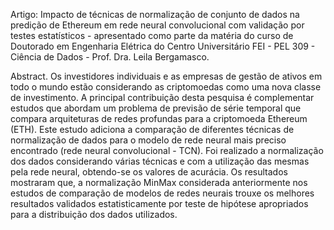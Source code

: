 Artigo: Impacto de técnicas de normalização de conjunto de dados na predição de Ethereum em rede neural convolucional com validação por testes estatísticos - apresentado como parte da matéria do curso de Doutorado em Engenharia Elétrica do Centro Universitário FEI - PEL 309 - Ciência de Dados - Prof. Dra. Leila Bergamasco.

Abstract. Os investidores individuais e as empresas de gestão de ativos em todo o mundo estão considerando as criptomoedas como uma nova classe de investimento. A principal contribuição desta pesquisa é complementar estudos que
abordam um problema de previsão de série temporal que compara arquiteturas de redes profundas para a criptomoeda Ethereum (ETH). Este estudo adiciona a comparação de diferentes técnicas de normalização de dados para o modelo de rede neural mais preciso encontrado (rede neural convolucional - TCN). Foi realizado a normalização dos dados considerando várias técnicas e com a utilização das mesmas pela rede neural, obtendo-se os valores de acurácia. Os resultados mostraram que, a normalização MinMax considerada anteriormente nos estudos de comparação de modelos de redes neurais trouxe os melhores
resultados validados estatisticamente por teste de hipótese apropriados para a distribuição dos dados utilizados.
